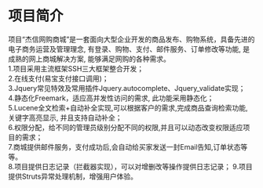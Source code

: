 # 项目简介</br>
  项目“杰信网购商城”是一套面向大型企业开发的商品发布、购物系统，具备先进的电子商务运营及管理理念, 有登录、购物、支付、邮件服务、订单修改等功能, 是成熟的网上商城解决方案, 能够满足网购的各种需求。</br>
1.项目采用主流框架SSH三大框架整合开发；</br>
2.在线支付(易宝支付接口调用)；</br>
3.Jquery常见特效及常用插件Jquery.autocomplete、Jquery_validate实现；</br>
4.静态化Freemark，适应高并发性访问的需求, 此功能采用静态化；</br>
5.Lucene全文检索+自动补全实现,可以根据客户的需求,完成商品查询检索功能, 关键字高亮显示, 并且支持自动补全；</br>
6.权限分配，给不同的管理员级别分配不同的权限,并且可以动态改变权限适应项目的需求；</br>
7.商城提供邮件服务，支付成功后,会自动给买家发送一封Email告知,订单状态等等。</br>
8.项目提供日志记录（拦截器实现），可以对增删改等操作提供日志记录；
9.项目提供Struts异常处理机制，增强用户体验。